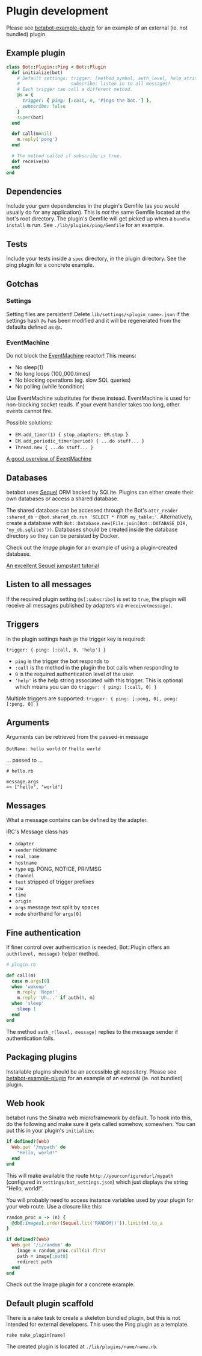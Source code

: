 # Plugin development

Please see [betabot-example-plugin](https://github.com/gyng/betabot-example-plugin) for an example of an external (ie. not bundled) plugin.

## Example plugin

```ruby
class Bot::Plugin::Ping < Bot::Plugin
  def initialize(bot)
    # Default settings: trigger: [method_symbol, auth_level, help_string]
    #                   subscribe: listen in to all messages?
    # Each trigger can call a different method.
    @s = {
      trigger: { ping: [:call, 0, 'Pings the bot.'] },
      subscribe: false
    }
    super(bot)
  end

  def call(m=nil)
    m.reply('pong')
  end

  # The method called if subscribe is true.
  def receive(m)
  end
end
```

## Dependencies

Include your gem dependencies in the plugin's Gemfile (as you would usually do for any application). This is *not* the same Gemfile located at the bot's root directory. The plugin's Gemfile will get picked up when a `bundle install` is run. See `./lib/plugins/ping/Gemfile` for an example.

## Tests

Include your tests inside a `spec` directory, in the plugin directory. See the ping plugin for a concrete example.

## Gotchas

### Settings

Setting files are persistent! Delete `lib/settings/<plugin_name>.json` if the settings hash `@s` has been modified and it will be regenerated from the defaults defined as `@s`.

### EventMachine

Do not block the [EventMachine](https://github.com/eventmachine/eventmachine) reactor! This means:

* No sleep(1)
* No long loops (100_000.times)
* No blocking operations (eg. slow SQL queries)
* No polling (while !condition)

Use EventMachine substitutes for these instead. EventMachine is used for non-blocking socket reads. If your event handler takes too long, other events cannot fire.

Possible solutions:

* `EM.add_timer(1) { stop_adapters; EM.stop }`
* `EM.add_periodic_timer(period) { ...do stuff... }`
* `Thread.new { ...do stuff... }`

[A good overview of EventMachine](http://www.scribd.com/doc/28253878/EventMachine-scalable-non-blocking-i-o-in-ruby)

## Databases

betabot uses [Sequel](https://github.com/jeremyevans/sequel) ORM backed by SQLite. Plugins can either create their own databases or access a shared database.

The shared database can be accessed through the Bot's `attr_reader :shared_db` &ndash; `@bot.shared_db.run 'SELECT * FROM my_table;'`. Alternatively, create a database with `Bot::Database.new(File.join(Bot::DATABASE_DIR, 'my_db.sqlite3'))`. Databases should be created inside the database directory so they can be persisted by Docker.

Check out the *image* plugin for an example of using a plugin-created database.

[An excellent Sequel jumpstart tutorial](http://tutorials.jumpstartlab.com/topics/sequel.html)

## Listen to all messages

If the required plugin setting `@s[:subscribe]` is set to `true`, the plugin will receive all messages published by adapters via `#receive(message)`.

## Triggers

In the plugin settings hash `@s` the trigger key is required:

    trigger: { ping: [:call, 0, 'help'] }

* `ping` is the trigger the bot responds to
* `:call` is the method in the plugin the bot calls when responding to
* `0` is the required authentication level of the user.
* `'help'` is the help string associated with this trigger. This is optional which means you can do `trigger: { ping: [:call, 0] }`

Multiple triggers are supported: `trigger: { ping: [:pong, 0], pong: [:peng, 0] }`

## Arguments

Arguments can be retrieved from the passed-in message

`BotName: hello world` or `!hello world`

... passed to ...

    # hello.rb

    message.args
    => ["hello", "world"]

## Messages

What a message contains can be defined by the adapter.

IRC's Message class has

* `adapter`
* `sender` nickname
* `real_name`
* `hostname`
* `type` eg. PONG, NOTICE, PRIVMSG
* `channel`
* `text` stripped of trigger prefixes
* `raw`
* `time`
* `origin`
* `args` message text split by spaces
* `mode` shorthand for `args[0]`

## Fine authentication

If finer control over authentication is needed, Bot::Plugin offers an `auth(level, message)` helper method.

```ruby
# plugin.rb

def call(m)
  case m.args[0]
  when 'wakeup'
    m.reply 'Nope!'
    m.reply 'Uh...' if auth(5, m)
  when 'sleep'
    sleep 1
  end
end

```

The method `auth_r(level, message)` replies to the message sender if authentication fails.

## Packaging plugins

Installable plugins should be an accessible git repository. Please see [betabot-example-plugin](https://github.com/gyng/betabot-example-plugin) for an example of an external (ie. not bundled) plugin.

## Web hook

betabot runs the Sinatra web microframework by default. To hook into this, do the following and make sure it gets called somehow, somewhen. You can put this in your plugin's `initialize`.

```ruby
if defined?(Web)
  Web.get '/mypath' do
    "Hello, world!"
  end
end
```

This will make available the route `http://yourconfiguredurl/mypath` (configured in `settings/bot_settings.json`) which just displays the string "Hello, world!".

You will probably need to access instance variables used by your plugin for your web route. Use a closure like this:

```ruby
random_proc = -> (n) {
  @db[:images].order(Sequel.lit('RANDOM()')).limit(n).to_a
}

if defined?(Web)
  Web.get '/i/random' do
    image = random_proc.call(1).first
    path = image[:path]
    redirect path
  end
end
```

Check out the Image plugin for a concrete example.

## Default plugin scaffold

There is a rake task to create a skeleton bundled plugin, but this is not intended for external developers. This uses the Ping plugin as a template.

    rake make_plugin[name]

The created plugin is located at `./lib/plugins/name/name.rb`.
